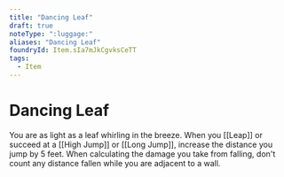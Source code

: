 ```yaml
---
title: "Dancing Leaf"
draft: true
noteType: ":luggage:"
aliases: "Dancing Leaf"
foundryId: Item.sIa7mJkCgvksCeTT
tags:
  - Item
---
```


# Dancing Leaf

You are as light as a leaf whirling in the breeze. When you [[Leap]] or succeed at a [[High Jump]] or [[Long Jump]], increase the distance you jump by 5 feet. When calculating the damage you take from falling, don't count any distance fallen while you are adjacent to a wall.
